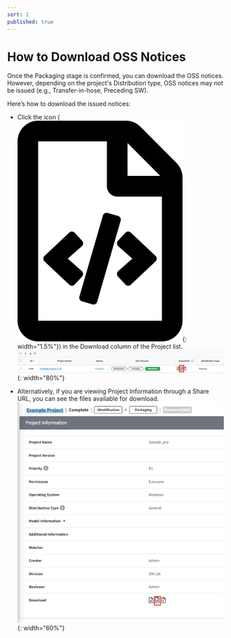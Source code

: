 ```yaml
---
sort: 1
published: true
---
```


# How to Download OSS Notices

Once the Packaging stage is confirmed, you can download the OSS notices. 
However, depending on the project's Distribution type, OSS notices may not be issued
(e.g., Transfer-in-hose, Preceding SW).

Here’s how to download the issued notices:

- Click the icon (![FileCodeIcon](../../images/project/search/file-code-regular.png){: width="1.5%"}) 
  in the Download column of the Project list.
  ![DownloadColumnNotice](../../images/project/notice/download_column_notice.png){: width="80%"}

- Alternatively, if you are viewing Project Information through a Share URL, you can see the files available for download.
  ![ShareUrlIconNotice](../../images/project/notice/shareurl_download_icon_notice.png){: width="60%"}

